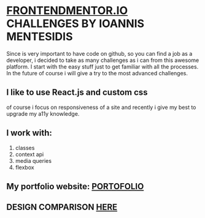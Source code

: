 # [FRONTENDMENTOR.IO](https://www.frontendmentor.io/) CHALLENGES BY IOANNIS MENTESIDIS

Since is very important to have code on github, so you can find a job as a developer, i decided to take as many challenges as
i can from this awesome platform. I start with the easy stuff just to get familiar with all the processes. In the future of course i will give a try to the most advanced challenges.

## I like to use React.js and custom css
of course i focus on responsiveness of a site and recently i give my best to upgrade my a11y knowledge.

## I work with:
1. classes
2. context api
3. media queries
4. flexbox

## My portfolio website: [PORTOFOLIO](https://iomentesidis.netlify.app)

## DESIGN COMPARISON [HERE](https://www.frontendmentor.io/solutions/blogr-landing-page-using-reactjs-UcbW4pvBk)



